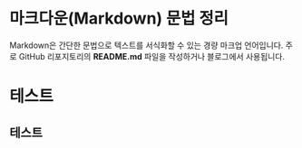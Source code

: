 # 마크다운(Markdown) 문법 정리

Markdown은 간단한 문법으로 텍스트를 서식화할 수 있는 경량 마크업 언어입니다.
주로 GitHub 리포지토리의 **README.md** 파일을 작성하거나 블로그에서 사용됩니다.

# 테스트

## 테스트
